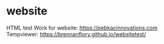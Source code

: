 # website
HTML test Work for website: https://pebkacinnovations.com  
Tempviewer: https://brennanflory.github.io/websitetest/
